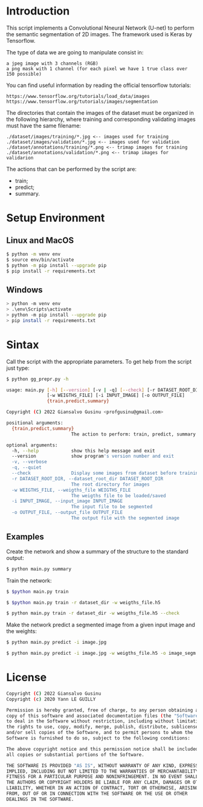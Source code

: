 # Introduction
This script implements a Convolutional Nneural Network (U-net) to perform the semantic segmentation of 2D images. The framework used is Keras by Tensorflow.

The type of data we are going to manipulate consist in:

    a jpeg image with 3 channels (RGB)
    a png mask with 1 channel (for each pixel we have 1 true class over 150 possible)

You can find useful information by reading the official tensorflow tutorials:

    https://www.tensorflow.org/tutorials/load_data/images
    https://www.tensorflow.org/tutorials/images/segmentation

The directories that contain the images of the dataset must be organized in the following hierarchy, where training and corresponding validating images must have the same filename:

    ./dataset/images/training/*.jpg <-- images used for training
    ./dataset/images/validation/*.jpg <-- images used for validation
    ./dataset/annotations/training/*.png <-- trimap images for training
    ./dataset/annotations/validation/*.png <-- trimap images for validarion

The actions that can be performed by the script are:
- train;
- predict;
- summary.

# Setup Environment

## Linux and MacOS
```sh
$ python -m venv env
$ source env/bin/activate
$ python -m pip install --upgrade pip
$ pip install -r requirements.txt
```

## Windows
```sh
> python -m venv env
> .\env\Scripts\activate
> python -m pip install --upgrade pip
> pip install -r requirements.txt
```

# Sintax
Call the script with the appropriate parameters. To get help from the script just type:
```sh
$ python gg_prepr.py -h

usage: main.py [-h] [--version] [-v | -q] [--check] [-r DATASET_ROOT_DIR]
               [-w WEIGTHS_FILE] [-i INPUT_IMAGE] [-o OUTPUT_FILE]
               {train,predict,summary}

Copyright (C) 2022 Giansalvo Gusinu <profgusinu@gmail.com>

positional arguments:
  {train,predict,summary}
                        The action to perform: train, predict, summary

optional arguments:
  -h, --help            show this help message and exit
  --version             show program's version number and exit
  -v, --verbose
  -q, --quiet
  --check               Display some images from dataset before training to check that dataset is ok
  -r DATASET_ROOT_DIR, --dataset_root_dir DATASET_ROOT_DIR
                        The root directory for images
  -w WEIGTHS_FILE, --weigths_file WEIGTHS_FILE
                        The weigths file to be loaded/saved
  -i INPUT_IMAGE, --input_image INPUT_IMAGE
                        The input file to be segmented
  -o OUTPUT_FILE, --output_file OUTPUT_FILE
                        The output file with the segmented image
```

## Examples

Create the network and show a summary of the structure to the standard output:
```sh
$ python main.py summary
```

Train the network:
```sh
$ $python main.py train

$ $python main.py train -r dataset_dir -w weigths_file.h5

$ python main.py train -r dataset_dir -w weigths_file.h5 --check
```

Make the network predict a segmented image from a given input image and the weights:
```sh
$ python main.py predict -i image.jpg

$ python main.py predict -i image.jpg -w weigths_file.h5 -o image_segm.jpg
```

# License

```sh
Copyright (C) 2022 Giansalvo Gusinu
Copyright (c) 2020 Yann LE GUILLY

Permission is hereby granted, free of charge, to any person obtaining a 
copy of this software and associated documentation files (the "Software"),
to deal in the Software without restriction, including without limitation
the rights to use, copy, modify, merge, publish, distribute, sublicense,
and/or sell copies of the Software, and to permit persons to whom the
Software is furnished to do so, subject to the following conditions:

The above copyright notice and this permission notice shall be included in
all copies or substantial portions of the Software.

THE SOFTWARE IS PROVIDED "AS IS", WITHOUT WARRANTY OF ANY KIND, EXPRESS OR
IMPLIED, INCLUDING BUT NOT LIMITED TO THE WARRANTIES OF MERCHANTABILITY,
FITNESS FOR A PARTICULAR PURPOSE AND NONINFRINGEMENT. IN NO EVENT SHALL
THE AUTHORS OR COPYRIGHT HOLDERS BE LIABLE FOR ANY CLAIM, DAMAGES OR OTHER
LIABILITY, WHETHER IN AN ACTION OF CONTRACT, TORT OR OTHERWISE, ARISING
FROM, OUT OF OR IN CONNECTION WITH THE SOFTWARE OR THE USE OR OTHER
DEALINGS IN THE SOFTWARE.
```